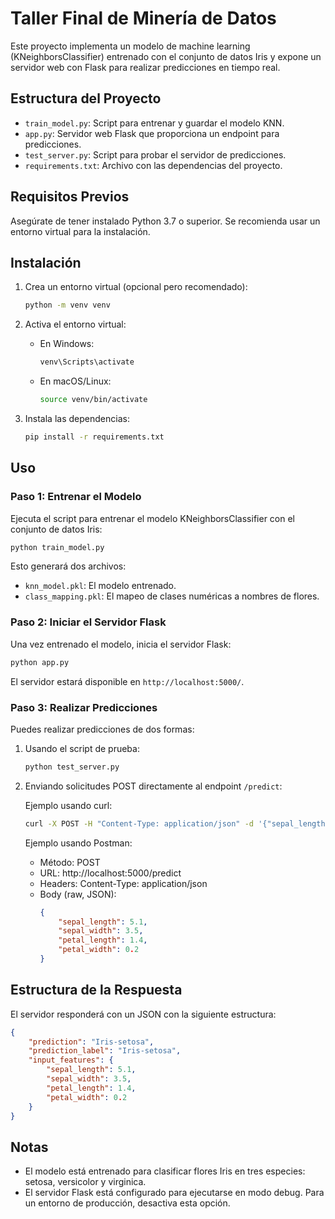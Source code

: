 # Taller Final de Minería de Datos

Este proyecto implementa un modelo de machine learning (KNeighborsClassifier) entrenado con el conjunto de datos Iris y expone un servidor web con Flask para realizar predicciones en tiempo real.

## Estructura del Proyecto

- `train_model.py`: Script para entrenar y guardar el modelo KNN.
- `app.py`: Servidor web Flask que proporciona un endpoint para predicciones.
- `test_server.py`: Script para probar el servidor de predicciones.
- `requirements.txt`: Archivo con las dependencias del proyecto.

## Requisitos Previos

Asegúrate de tener instalado Python 3.7 o superior. Se recomienda usar un entorno virtual para la instalación.

## Instalación

1. Crea un entorno virtual (opcional pero recomendado):
   ```bash
   python -m venv venv
   ```

2. Activa el entorno virtual:
   - En Windows:
     ```bash
     venv\Scripts\activate
     ```
   - En macOS/Linux:
     ```bash
     source venv/bin/activate
     ```

3. Instala las dependencias:
   ```bash
   pip install -r requirements.txt
   ```

## Uso

### Paso 1: Entrenar el Modelo

Ejecuta el script para entrenar el modelo KNeighborsClassifier con el conjunto de datos Iris:

```bash
python train_model.py
```

Esto generará dos archivos:
- `knn_model.pkl`: El modelo entrenado.
- `class_mapping.pkl`: El mapeo de clases numéricas a nombres de flores.

### Paso 2: Iniciar el Servidor Flask

Una vez entrenado el modelo, inicia el servidor Flask:

```bash
python app.py
```

El servidor estará disponible en `http://localhost:5000/`.

### Paso 3: Realizar Predicciones

Puedes realizar predicciones de dos formas:

1. Usando el script de prueba:
   ```bash
   python test_server.py
   ```

2. Enviando solicitudes POST directamente al endpoint `/predict`:

   Ejemplo usando curl:
   ```bash
   curl -X POST -H "Content-Type: application/json" -d '{"sepal_length": 5.1, "sepal_width": 3.5, "petal_length": 1.4, "petal_width": 0.2}' http://localhost:5000/predict
   ```

   Ejemplo usando Postman:
   - Método: POST
   - URL: http://localhost:5000/predict
   - Headers: Content-Type: application/json
   - Body (raw, JSON):
     ```json
     {
         "sepal_length": 5.1,
         "sepal_width": 3.5,
         "petal_length": 1.4,
         "petal_width": 0.2
     }
     ```

## Estructura de la Respuesta

El servidor responderá con un JSON con la siguiente estructura:

```json
{
    "prediction": "Iris-setosa",
    "prediction_label": "Iris-setosa",
    "input_features": {
        "sepal_length": 5.1,
        "sepal_width": 3.5,
        "petal_length": 1.4,
        "petal_width": 0.2
    }
}
```

## Notas

- El modelo está entrenado para clasificar flores Iris en tres especies: setosa, versicolor y virginica.
- El servidor Flask está configurado para ejecutarse en modo debug. Para un entorno de producción, desactiva esta opción.
